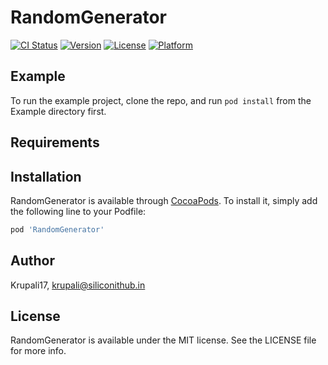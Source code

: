 # RandomGenerator

[![CI Status](https://img.shields.io/travis/Krupali17/RandomGenerator.svg?style=flat)](https://travis-ci.org/Krupali17/RandomGenerator)
[![Version](https://img.shields.io/cocoapods/v/RandomGenerator.svg?style=flat)](https://cocoapods.org/pods/RandomGenerator)
[![License](https://img.shields.io/cocoapods/l/RandomGenerator.svg?style=flat)](https://cocoapods.org/pods/RandomGenerator)
[![Platform](https://img.shields.io/cocoapods/p/RandomGenerator.svg?style=flat)](https://cocoapods.org/pods/RandomGenerator)

## Example

To run the example project, clone the repo, and run `pod install` from the Example directory first.

## Requirements

## Installation

RandomGenerator is available through [CocoaPods](https://cocoapods.org). To install
it, simply add the following line to your Podfile:

```ruby
pod 'RandomGenerator'
```

## Author

Krupali17, krupali@siliconithub.in

## License

RandomGenerator is available under the MIT license. See the LICENSE file for more info.
